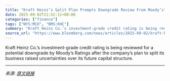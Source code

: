 ```yaml
---
title: "Kraft Heinz’s Split Plan Prompts Downgrade Review From Moody’s"
date: 2025-09-02T21:52:11+08:00
categories: ["finance"]
tags: ["NYS:MCO", "NMS:KHC"]
summary: "Kraft Heinz Co.’s investment-grade credit rating is being reviewed for a potential downgrade by Moody’s Ratings after the company’s plan to split its business raised uncertainties over its future capi"
source_url: "https://www.bloomberg.com/news/articles/2025-09-02/kraft-heinz-s-split-plan-prompts-downgrade-review-from-moody-s"
---
```


Kraft Heinz Co.’s investment-grade credit rating is being reviewed for a potential downgrade by Moody’s Ratings after the company’s plan to split its business raised uncertainties over its future capital structure.

---

*来源: [原文链接](https://www.bloomberg.com/news/articles/2025-09-02/kraft-heinz-s-split-plan-prompts-downgrade-review-from-moody-s)*
